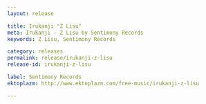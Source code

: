 ```yaml
---
layout: release

title: Irukanji "Z Lisu"
meta: Irukanji - Z Lisu by Sentimony Records
keywords: Z Lisu, Sentimony Records

category: releases
permalink: release/irukanji-z-lisu
release-id: irukanji-z-lisu

label: Sentimony Records
ektoplazm: http://www.ektoplazm.com/free-music/irukanji-z-lisu

---
```


